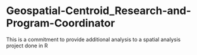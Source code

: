 # Geospatial-Centroid_Research-and-Program-Coordinator
This is a commitment to provide additional analysis to a spatial analysis project done in R
